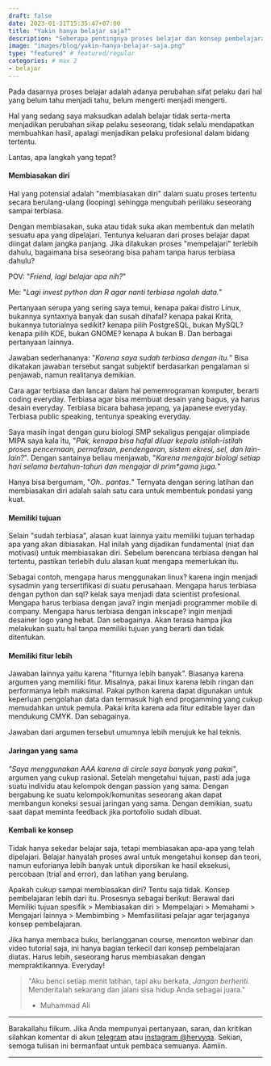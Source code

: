 ```yaml
---
draft: false
date: 2023-01-31T15:35:47+07:00
title: "Yakin hanya belajar saja?"
description: "Seberapa pentingnya proses belajar dan konsep pembelajaran."
image: "images/blog/yakin-hanya-belajar-saja.png"
type: "featured" # featured/regular
categories: # max 2
- belajar
---
```


Pada dasarnya proses belajar adalah adanya perubahan sifat pelaku dari hal yang
belum tahu menjadi tahu, belum mengerti menjadi mengerti.

Hal yang sedang saya maksudkan adalah belajar tidak serta-merta menjadikan
perubahan sikap pelaku seseorang, tidak selalu mendapatkan membuahkan hasil,
apalagi menjadikan pelaku profesional dalam bidang tertentu.

Lantas, apa langkah yang tepat?

#### Membiasakan diri

Hal yang potensial adalah "membiasakan diri" dalam suatu proses tertentu secara
berulang-ulang (looping) sehingga mengubah perilaku seseorang sampai terbiasa.

Dengan membiasakan, suka atau tidak suka akan membentuk dan melatih sesuatu apa
yang dipelajari. Tentunya keluaran dari proses belajar dapat diingat dalam
jangka panjang. Jika dilakukan proses "mempelajari" terlebih dahulu, bagaimana
bisa seseorang bisa paham tanpa harus terbiasa dahulu?

POV: "_Friend, lagi belajar apa nih?_"

Me: "_Lagi invest python dan R agar nanti terbiasa ngolah data._"

Pertanyaan serupa yang sering saya temui, kenapa pakai distro Linux, bukannya
syntaxnya banyak dan susah dihafal? kenapa pakai Krita, bukannya tutorialnya
sedikit? kenapa pilih PostgreSQL, bukan MySQL? kenapa pilih KDE, bukan GNOME?
kenapa A bukan B. Dan berbagai pertanyaan lainnya.

Jawaban sederhananya: "_Karena saya sudah terbiasa dengan itu._" Bisa dikatakan
jawaban tersebut sangat subjektif berdasarkan pengalaman si penjawab, namun
realitanya demikian.

Cara agar terbiasa dan lancar dalam hal pememrograman komputer, berarti coding
everyday. Terbiasa agar bisa membuat desain yang bagus, ya harus desain
everyday. Terbiasa bicara bahasa jepang, ya japanese everyday. Terbiasa public
speaking, tentunya speaking everyday.

Saya masih ingat dengan guru biologi SMP sekaligus pengajar olimpiade MIPA saya
kala itu, "_Pak, kenapa bisa hafal diluar kepala istilah-istilah proses
pencernaan, pernafasan, pendengaran, sistem ekresi, sel, dan lain-lain?_".
Dengan santainya beliau menjawab, "_Karena mengajar biologi setiap hari selama
bertahun-tahun dan mengajar di prim*gama juga._"

Hanya bisa bergumam, "_Oh.. pantas._" Ternyata dengan sering latihan dan
membiasakan diri adalah salah satu cara untuk membentuk pondasi yang kuat.

#### Memiliki tujuan

Selain "sudah terbiasa", alasan kuat lainnya yaitu memiliki tujuan terhadap apa
yang akan dibiasakan. Hal inilah yang dijadikan fundamental (niat dan motivasi)
untuk membiasakan diri. Sebelum berencana terbiasa dengan hal tertentu, pastikan
terlebih dulu alasan kuat mengapa memerlukan itu.

Sebagai contoh, mengapa harus menggunakan linux? karena ingin menjadi sysadmin
yang tersertifikasi di suatu perusahaan. Mengapa harus terbiasa dengan python
dan sql? kelak saya menjadi data scientist profesional. Mengapa harus terbiasa
dengan java? ingin menjadi programmer mobile di company. Mengapa harus terbiasa
dengan inkscape? ingin menjadi desainer logo yang hebat. Dan sebagainya. Akan
terasa hampa jika melakukan suatu hal tanpa memiliki tujuan yang berarti dan
tidak ditentukan.

#### Memiliki fitur lebih

Jawaban lainnya yaitu karena "fiturnya lebih banyak". Biasanya karena argumen
yang memiliki fitur. Misalnya, pakai linux karena lebih ringan dan performanya
lebih maksimal. Pakai python karena dapat digunakan untuk keperluan pengolahan
data dan termasuk high end progamming yang cukup memudahkan untuk pemula. Pakai
krita karena ada fitur editable layer dan mendukung CMYK. Dan sebagainya.

Jawaban dari argumen tersebut umumnya lebih merujuk ke hal teknis.

#### Jaringan yang sama

_"Saya menggunakan AAA karena di circle saya banyak yang pakai"_, argumen yang
cukup rasional. Setelah mengetahui tujuan, pasti ada juga suatu individu atau
kelompok dengan passion yang sama. Dengan bergabung ke suatu kelompok/komunitas
seseorang akan dapat membangun koneksi sesuai jaringan yang sama. Dengan
demikian, suatu saat dapat meminta feedback jika portofolio sudah dibuat.

#### Kembali ke konsep

Tidak hanya sekedar belajar saja, tetapi membiasakan apa-apa yang telah
dipelajari. Belajar hanyalah proses awal untuk mengetahui konsep dan teori,
namun euforianya lebih banyak untuk diporsikan ke hasil eksekusi, percobaan
(trial and error), dan latihan yang berulang.

Apakah cukup sampai membiasakan diri? Tentu saja tidak. Konsep pembelajaran
lebih dari itu. Prosesnya sebagai berikut: Berawal dari Memiliki tujuan
spesifik > Membiasakan diri > Mempelajari > Memahami > Mengajari lainnya >
Membimbing > Memfasilitasi pelajar agar terjaganya konsep pembelajaran.

Jika hanya membaca buku, berlangganan course, menonton webinar dan video tutorial saja,
ini hanya bagian terkecil dari konsep pembelajaran diatas.
Harus lebih, seseorang harus membiasakan dengan mempraktikannya. Everyday!

> "Aku benci setiap menit latihan, tapi aku berkata, _Jangan berhenti._
> Menderitalah sekarang dan jalani sisa hidup Anda sebagai juara."
> - Muhammad Ali

***

Barakallahu fiikum. Jika Anda mempunyai pertanyaan, saran, dan kritikan silahkan
komentar di akun [telegram](https://t.me/hervyqa) atau [instagram
@hervyqa](https://instagram.com/hervyqa). Sekian, semoga tulisan ini bermanfaat
untuk pembaca semuanya. Aamiin.

***
